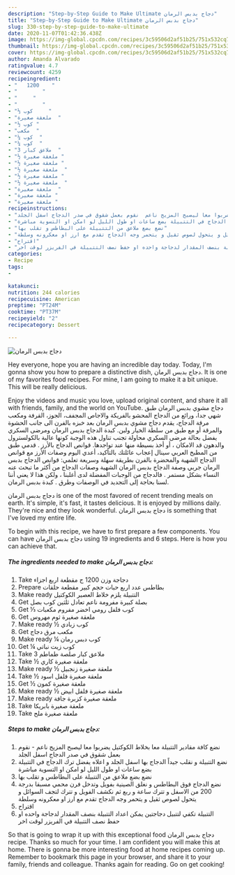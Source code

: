 ```yaml
---
description: "Step-by-Step Guide to Make Ultimate دجاج بدبس الرمان"
title: "Step-by-Step Guide to Make Ultimate دجاج بدبس الرمان"
slug: 330-step-by-step-guide-to-make-ultimate
date: 2020-11-07T01:42:36.438Z
image: https://img-global.cpcdn.com/recipes/3c59506d2af51b25/751x532cq70/الصورة-الرئيسية-لوصفةدجاج-بدبس-الرمان.jpg
thumbnail: https://img-global.cpcdn.com/recipes/3c59506d2af51b25/751x532cq70/الصورة-الرئيسية-لوصفةدجاج-بدبس-الرمان.jpg
cover: https://img-global.cpcdn.com/recipes/3c59506d2af51b25/751x532cq70/الصورة-الرئيسية-لوصفةدجاج-بدبس-الرمان.jpg
author: Amanda Alvarado
ratingvalue: 4.7
reviewcount: 4259
recipeingredient:
- "   1200    "
- "        "
- "     "
- "        "
- "⅓ كوب     "
- "ملعقة صغيرة  "
- "½ كوب "
- "مكعب  "
- "¼ كوب  "
- "¼ كوب  "
- "3 ملاعق كبار  "
- "½ ملعقة صغيرة "
- "½ ملعقة صغيرة "
- "½ ملعقة صغيرة  "
- "½ ملعقة صغيرة "
- "½ ملعقة صغيرة  "
- "ملعقة صغيرة  "
- "ملعقة صغيرة "
- "ملعقة صغيرة "
recipeinstructions:
- "نضع كافة مقادير التتبيلة معا بخلاط الكوكتيل يضربوا معا ليصبح المزيج ناعم  نقوم بعمل شقوق في صدر الدجاج اسفل الجلد"
- "نضع التتبيلة و نقلب جيداً الدجاج بها اسفل الجلد و اعلاه يفضل ترك الدجاج في التتبيلة بضع ساعات او طول الليل لو امكن او التسوية مباشرة"
- "نضع بضع ملاعق من التتبيلة على البطاطس و تقلب بها"
- "نضع الدجاج فوق البطاطس و نغلق الصينية بفويل وتدخل فرن محمي مسبقا بدرجة 200 من الاسفل و تترك ساعة و ربع ثم نكشف الفويل و تترك لتجف السوائل و يتحول لصوص ثقيل و يتحمر وجه الدجاج تقدم مع ارز او معكرونه وسلطة"
- "اقتراح"
- "التتبيلة تكفي لتتبيل دجاجتين يمكن اعداد التتبيلة بنصف المقدار لدجاجة واحده او حفظ نصف التتبيلة في الفريزر لوقت اخر"
categories:
- Recipe
tags:
- 

katakunci:  
nutrition: 244 calories
recipecuisine: American
preptime: "PT24M"
cooktime: "PT37M"
recipeyield: "2"
recipecategory: Dessert

---
```



![دجاج بدبس الرمان](https://img-global.cpcdn.com/recipes/3c59506d2af51b25/751x532cq70/الصورة-الرئيسية-لوصفةدجاج-بدبس-الرمان.jpg)

Hey everyone, hope you are having an incredible day today. Today, I'm gonna show you how to prepare a distinctive dish, دجاج بدبس الرمان. It is one of my favorites food recipes. For mine, I am going to make it a bit unique. This will be really delicious.

Enjoy the videos and music you love, upload original content, and share it all with friends, family, and the world on YouTube. دجاج مشوي بدبس الرمان طبق شهي جدا، ورائع من الدجاج المحشو بالفريكة والاجاص المجفف، الجوز، القرفة ومكعب مرقة الدجاج، يقدم دجاج مشوي بدبس الرمان بعد خبزه بالفرن الى جانب الحشوة والمرقة أو مع طبق من سلطة الخيار ولبن. كبدة الدجاج بدبس الرمان ومرضى السكري يفضل بحالة مرضى السكري محاولة تجنب تناول هذه الوجبة كونها عالية بالكولسترول والدهون قد الامكان ، أو أخذ بسيطة منها عند تواجدها. قوانص الدجاج بالأرز . قدمي طبق من المطبخ العربي سينال إعجاب عائلتك بالتأكيد، أعدي اليوم وصفات الأرز مع قوانص الدجاج الشهية والمحضرة بالفرن بطريقة سهلة وسريعة تعلمي: قوانص الدجاج بدبس الرمان جربي وصفة الدجاج بدبس الرمان الشهية وصفات الدجاج من أكثر ما تبحث عنه النساء بشكل مستمر . فالدجاج من الوجبات المفضلة لدى أغلبنا ، ولكن هذا لا يعني أننا لسنا بحاجة إلى التجديد في الوصفات وطرق . كبدة بدبس الرمان.

دجاج بدبس الرمان is one of the most favored of recent trending meals on earth. It's simple, it's fast, it tastes delicious. It is enjoyed by millions daily. They're nice and they look wonderful. دجاج بدبس الرمان is something that I've loved my entire life.


To begin with this recipe, we have to first prepare a few components. You can have دجاج بدبس الرمان using 19 ingredients and 6 steps. Here is how you can achieve that.

<!--inarticleads1-->

##### The ingredients needed to make دجاج بدبس الرمان:

1. Take  دجاجة وزن 1200 ج مقطعة اربع اجزاء
1. Prepare  بطاطس عدد اربع حبات حجم كبير مقطعة حلقات
1. Make ready  التتبيلة يلزم خلاط العصير الكوكتيل
1. Get  بصلة كبيرة مفرومة ناعم تعادل ثلثين كوب بصل
1. Get ⅓ كوب فلفل رومي اخضر مفروم مكعبات
1. Get ملعقة صغيرة ثوم مهروس
1. Make ready ½ كوب زبادي
1. Get مكعب مرق دجاج
1. Make ready ¼ كوب دبس رمان
1. Get ¼ كوب زيت نباتي
1. Take 3 ملاعق كبار صلصة طماطم
1. Take ½ ملعقة صغيرة كاري
1. Make ready ½ ملعقة صغيرة زنجبيل
1. Take ½ ملعقة صغيرة فلفل اسود
1. Get ½ ملعقة صغيرة كمون
1. Make ready ½ ملعقة صغيرة فلفل ابيض
1. Make ready ملعقة صغيرة كزبرة جافة
1. Take ملعقة صغيرة بابريكا
1. Take ملعقة صغيرة ملح




<!--inarticleads2-->

##### Steps to make دجاج بدبس الرمان:

1. نضع كافة مقادير التتبيلة معا بخلاط الكوكتيل يضربوا معا ليصبح المزيج ناعم  - نقوم بعمل شقوق في صدر الدجاج اسفل الجلد
1. نضع التتبيلة و نقلب جيداً الدجاج بها اسفل الجلد و اعلاه يفضل ترك الدجاج في التتبيلة بضع ساعات او طول الليل لو امكن او التسوية مباشرة
1. نضع بضع ملاعق من التتبيلة على البطاطس و تقلب بها
1. نضع الدجاج فوق البطاطس و نغلق الصينية بفويل وتدخل فرن محمي مسبقا بدرجة 200 من الاسفل و تترك ساعة و ربع ثم نكشف الفويل و تترك لتجف السوائل و يتحول لصوص ثقيل و يتحمر وجه الدجاج تقدم مع ارز او معكرونه وسلطة
1. اقتراح
1. التتبيلة تكفي لتتبيل دجاجتين يمكن اعداد التتبيلة بنصف المقدار لدجاجة واحده او حفظ نصف التتبيلة في الفريزر لوقت اخر




So that is going to wrap it up with this exceptional food دجاج بدبس الرمان recipe. Thanks so much for your time. I am confident you will make this at home. There is gonna be more interesting food at home recipes coming up. Remember to bookmark this page in your browser, and share it to your family, friends and colleague. Thanks again for reading. Go on get cooking!
